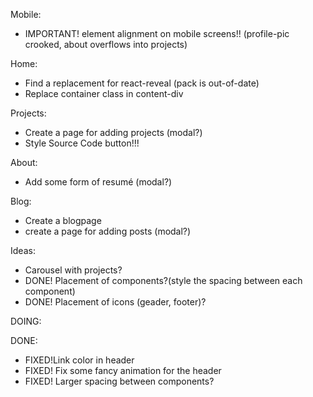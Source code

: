 

Mobile:
- IMPORTANT! element alignment on mobile screens!! (profile-pic crooked, about overflows into projects)

Home:
- Find a replacement for react-reveal (pack is out-of-date)
- Replace container class in content-div

Projects:
- Create a page for adding projects (modal?)
- Style Source Code button!!!

About:
- Add some form of resumé (modal?)

Blog:
- Create a blogpage
- create a page for adding posts (modal?)

Ideas:
- Carousel with projects?
- DONE! Placement of components?(style the spacing between each component)
- DONE! Placement of icons (geader, footer)?




DOING:

DONE:
- FIXED!Link color in header
- FIXED! Fix some fancy animation for the header
- FIXED! Larger spacing between components?
